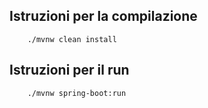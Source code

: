 
## Istruzioni per la compilazione
```
    ./mvnw clean install
```

## Istruzioni per il run
```
    ./mvnw spring-boot:run
```

